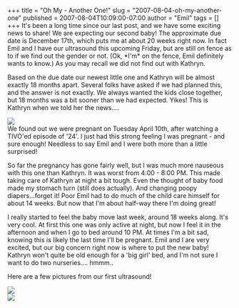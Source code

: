 +++
title = "Oh My - Another One!"
slug = "2007-08-04-oh-my-another-one"
published = 2007-08-04T10:09:00-07:00
author = "Emil"
tags = []
+++
It's been a long time since our last post, and we have some exciting
news to share! We are expecting our second baby! The approximate due
date is December 17th, which puts me at about 20 weeks right now. In
fact Emil and I have our ultrasound this upcoming Friday, but are still
on fence as to if we find out the gender or not. (Ok, \*I'm\* on the
fence, Emil definitely wants to know.) As you may recall we did not find
out with Kathryn.  
  
Based on the due date our newest little one and Kathryn will be almost
exactly 18 months apart. Several folks have asked if we had planned
this, and the answer is not exactly. We always wanted the kids close
together, but 18 months was a bit sooner than we had expected. Yikes!
This is Kathryn when we told her the news....  
  
  
[![](../images/thumbnails/2007-08-04-oh-my-another-one-Kathryn_Surprise_Small.jpg)](../images/2007-08-04-oh-my-another-one-Kathryn_Surprise_Small.jpg)  
We found out we were pregnant on Tuesday April 10th, after watching a
TIVO'ed episode of '24'. I just had this strong feeling I was pregnant -
and sure enough! Needless to say Emil and I were both more than a little
surprised!  
  
So far the pregnancy has gone fairly well, but I was much more nauseous
with this one than Kathryn. It was worst from 4:00 - 8:00 PM. This made
taking care of Kathryn at night a bit tough. Even the thought of baby
food made my stomach turn (still does actually). And changing poopy
diapers...forget it! Poor Emil had to do much of the child care himself
for about 14 weeks. But now that I'm about half-way there I'm doing
great!  
  
I really started to feel the baby move last week, around 18 weeks along.
It's very cool. At first this one was only active at night, but now I
feel it in the afternoon and when I go to bed around 10 PM. At times I'm
a bit sad, knowing this is likely the last time I'll be pregnant. Emil
and I are very excited, but our big concern right now is where to put
the new baby! Kathryn won't quite be old enough for a 'big girl' bed,
and I'm not sure I want to do two nurseries.... hmmm..  
  
Here are a few pictures from our first ultrasound!  
  
  
[<img src="http://2.bp.blogspot.com/_IKZl6pMm7CU/RrT7hOwvh1I/AAAAAAAAAAM/pjGrpydEDaI/s320/SCAN0078.JPG" id="BLOGGER_PHOTO_ID_5094973626779666258" />](http://2.bp.blogspot.com/_IKZl6pMm7CU/RrT7hOwvh1I/AAAAAAAAAAM/pjGrpydEDaI/s1600-h/SCAN0078.JPG)  
[<img src="http://2.bp.blogspot.com/_IKZl6pMm7CU/RrT7hOwvh2I/AAAAAAAAAAU/nH9WY7JrXi4/s320/SCAN0079.JPG" id="BLOGGER_PHOTO_ID_5094973626779666274" />](http://2.bp.blogspot.com/_IKZl6pMm7CU/RrT7hOwvh2I/AAAAAAAAAAU/nH9WY7JrXi4/s1600-h/SCAN0079.JPG)
